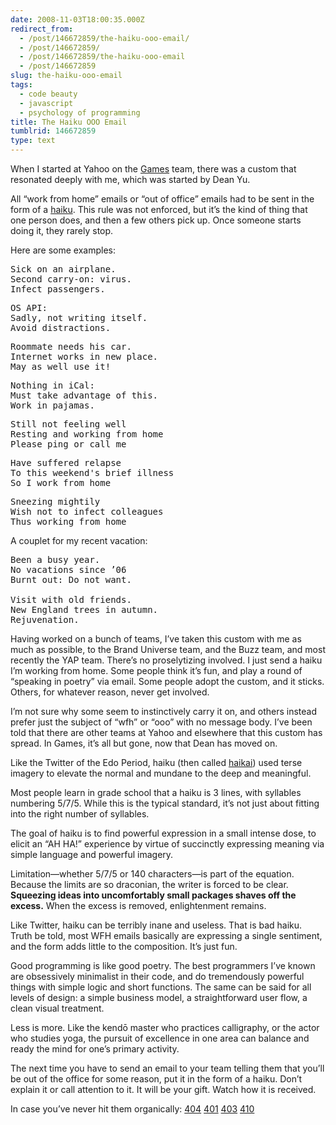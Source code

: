 ```yaml
---
date: 2008-11-03T18:00:35.000Z
redirect_from:
  - /post/146672859/the-haiku-ooo-email/
  - /post/146672859/
  - /post/146672859/the-haiku-ooo-email
  - /post/146672859
slug: the-haiku-ooo-email
tags:
  - code beauty
  - javascript
  - psychology of programming
title: The Haiku OOO Email
tumblrid: 146672859
type: text
---
```

<p>When I started at Yahoo on the <a href="http://games.yahoo.com/">Games</a> team, there was a custom that resonated deeply with me, which was started by Dean Yu.</p>

<p>All &ldquo;work from home&rdquo; emails or &ldquo;out of office&rdquo; emails had to be sent in the form of a <a href="http://en.wikipedia.org/wiki/Haiku">haiku</a>.  This rule was not enforced, but it&rsquo;s the kind of thing that one person does, and then a few others pick up.  Once someone starts doing it, they rarely stop.</p>

<p>Here are some examples:</p>

<pre>Sick on an airplane.
Second carry-on: virus.
Infect passengers.</pre>

<pre>OS API:
Sadly, not writing itself.
Avoid distractions.</pre>

<pre>Roommate needs his car.
Internet works in new place.
May as well use it!</pre>

<pre>Nothing in iCal:
Must take advantage of this.
Work in pajamas.</pre>

<pre>Still not feeling well
Resting and working from home
Please ping or call me</pre>

<pre>Have suffered relapse
To this weekend's brief illness
So I work from home</pre>

<pre>Sneezing mightily
Wish not to infect colleagues
Thus working from home</pre>

<p>A couplet for my recent vacation:</p>

<pre>Been a busy year.
No vacations since ’06
Burnt out: Do not want.

Visit with old friends.
New England trees in autumn.
Rejuvenation.</pre>

<p>Having worked on a bunch of teams, I&rsquo;ve taken this custom with me as much as possible, to the Brand Universe team, and the Buzz team, and most recently the YAP team.  There&rsquo;s no proselytizing involved.  I just send a haiku I&rsquo;m working from home.  Some people think it&rsquo;s fun, and play a round of &ldquo;speaking in poetry&rdquo; via email.  Some people adopt the custom, and it sticks.  Others, for whatever reason, never get involved.</p>

<p>I&rsquo;m not sure why some seem to instinctively carry it on, and others instead prefer just the subject of &ldquo;wfh&rdquo; or &ldquo;ooo&rdquo; with no message body.  I&rsquo;ve been told that there are other teams at Yahoo and elsewhere that this custom has spread.  In Games, it&rsquo;s all but gone, now that Dean has moved on.</p>

<p>Like the Twitter of the Edo Period, haiku (then called <a href="http://en.wikipedia.org/wiki/Haikai">haikai</a>) used terse imagery to elevate the normal and mundane to the deep and meaningful.</p>

<p>Most people learn in grade school that a haiku is 3 lines, with syllables numbering 5/7/5.  While this is the typical standard, it&rsquo;s not just about fitting into the right number of syllables.</p>

<p>The goal of haiku is to find powerful expression in a small intense dose, to elicit an &ldquo;AH HA!&rdquo; experience by virtue of succinctly expressing meaning via simple language and powerful imagery.</p>

<p>Limitation—whether 5/7/5 or 140 characters—is part of the equation.  Because the limits are so draconian, the writer is forced to be clear.  <strong>Squeezing ideas into uncomfortably small packages shaves off the excess.</strong>  When the excess is removed, enlightenment remains.</p>

<p>Like Twitter, haiku can be terribly inane and useless.  That is bad haiku.  Truth be told, most WFH emails basically are expressing a single sentiment, and the form adds little to the composition.  It&rsquo;s just fun.</p>

<p>Good programming is like good poetry.  The best programmers I&rsquo;ve known are obsessively minimalist in their code, and do tremendously powerful things with simple logic and short functions.  The same can be said for all levels of design: a simple business model, a straightforward user flow, a clean visual treatment.</p>

<p>Less is more.  Like the kendō master who practices calligraphy, or the actor who studies yoga, the pursuit of excellence in one area can balance and ready the mind for one&rsquo;s primary activity.</p>

<p>The next time you have to send an email to your team telling them that you&rsquo;ll be out of the office for some reason, put it in the form of a haiku.  Don&rsquo;t explain it or call attention to it.  It will be your gift.  Watch how it is received.</p>

<p class="small">In case you&rsquo;ve never hit them organically: <a href="http://foohack.com/error/missing.html">404</a> <a href="http://foohack.com/error/authorization.html">401</a> <a href="http://foohack.com/error/forbidden.html">403</a> <a href="http://foohack.com/error/gone.html">410</a></p>

